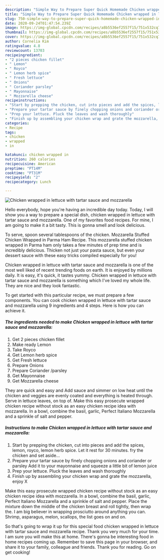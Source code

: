 ```yaml
---
description: "Simple Way to Prepare Super Quick Homemade Chicken wrapped in lettuce with tartar sauce and mozzarella"
title: "Simple Way to Prepare Super Quick Homemade Chicken wrapped in lettuce with tartar sauce and mozzarella"
slug: 750-simple-way-to-prepare-super-quick-homemade-chicken-wrapped-in-lettuce-with-tartar-sauce-and-mozzarella
date: 2020-09-24T01:47:54.239Z
image: https://img-global.cpcdn.com/recipes/a8b5536ef2557f15/751x532cq70/chicken-wrapped-in-lettuce-with-tartar-sauce-and-mozzarella-recipe-main-photo.jpg
thumbnail: https://img-global.cpcdn.com/recipes/a8b5536ef2557f15/751x532cq70/chicken-wrapped-in-lettuce-with-tartar-sauce-and-mozzarella-recipe-main-photo.jpg
cover: https://img-global.cpcdn.com/recipes/a8b5536ef2557f15/751x532cq70/chicken-wrapped-in-lettuce-with-tartar-sauce-and-mozzarella-recipe-main-photo.jpg
author: Cornelia Kim
ratingvalue: 4.8
reviewcount: 13703
recipeingredient:
- "2 pieces chicken fillet"
- " Lemon"
- " Royco"
- " Lemon herb spice"
- " Fresh lettuce"
- " Onions"
- " Coriander parsley"
- " Mayonnaise"
- " Mozzarella cheese"
recipeinstructions:
- "Start by prepping the chicken, cut into pieces and add the spices, lemon, royco, lemon herb spice. Let it rest for 30 minutes. fry the chicken and set aside..."
- "Prepare your tartar sauce by finely chopping onions and coriander or parsley Add it to your mayonnaise and squeeze a little bit of lemon juice"
- "Prep your lettuce. Pluck the leaves and wash thoroughly"
- "Finish up by assembling your chicken wrap and grate the mozzarella, enjoy X"
categories:
- Recipe
tags:
- chicken
- wrapped
- in

katakunci: chicken wrapped in 
nutrition: 260 calories
recipecuisine: American
preptime: "PT14M"
cooktime: "PT31M"
recipeyield: "2"
recipecategory: Lunch

---
```



![Chicken wrapped in lettuce with tartar sauce and mozzarella](https://img-global.cpcdn.com/recipes/a8b5536ef2557f15/751x532cq70/chicken-wrapped-in-lettuce-with-tartar-sauce-and-mozzarella-recipe-main-photo.jpg)

Hello everybody, hope you're having an incredible day today. Today, I will show you a way to prepare a special dish, chicken wrapped in lettuce with tartar sauce and mozzarella. One of my favorites food recipes. For mine, I am going to make it a bit tasty. This is gonna smell and look delicious.

To serve, spoon several tablespoons of the chicken. Mozzarella Stuffed Chicken Wrapped in Parma Ham Recipe. This mozzarella stuffed chicken wrapped in Parma ham only takes a few minutes of prep time and is incredibly delicious. Thicken not just your pasta sauce, but even your dessert sauce with these easy tricks compiled especially for you!

Chicken wrapped in lettuce with tartar sauce and mozzarella is one of the most well liked of recent trending foods on earth. It is enjoyed by millions daily. It is easy, it's quick, it tastes yummy. Chicken wrapped in lettuce with tartar sauce and mozzarella is something which I've loved my whole life. They are nice and they look fantastic.


To get started with this particular recipe, we must prepare a few components. You can cook chicken wrapped in lettuce with tartar sauce and mozzarella using 9 ingredients and 4 steps. Here is how you can achieve it.

<!--inarticleads1-->

##### The ingredients needed to make Chicken wrapped in lettuce with tartar sauce and mozzarella:

1. Get 2 pieces chicken fillet
1. Make ready  Lemon
1. Take  Royco
1. Get  Lemon herb spice
1. Get  Fresh lettuce
1. Prepare  Onions
1. Prepare  Coriander /parsley
1. Get  Mayonnaise
1. Get  Mozzarella cheese


They are quick and easy and Add sauce and simmer on low heat until the chicken and veggies are evenly coated and everything is heated through. Serve in lettuce leaves, on top of. Make this easy prosecute wrapped chicken recipe without stock as an easy chicken recipe idea with mozzarella. In a bowl, combine the basil, garlic, Perfect Italiano Mozzarella and a sprinkle of salt and pepper. 

<!--inarticleads2-->

##### Instructions to make Chicken wrapped in lettuce with tartar sauce and mozzarella:

1. Start by prepping the chicken, cut into pieces and add the spices, lemon, royco, lemon herb spice. Let it rest for 30 minutes. fry the chicken and set aside...
1. Prepare your tartar sauce by finely chopping onions and coriander or parsley Add it to your mayonnaise and squeeze a little bit of lemon juice
1. Prep your lettuce. Pluck the leaves and wash thoroughly
1. Finish up by assembling your chicken wrap and grate the mozzarella, enjoy X


Make this easy prosecute wrapped chicken recipe without stock as an easy chicken recipe idea with mozzarella. In a bowl, combine the basil, garlic, Perfect Italiano Mozzarella and a sprinkle of salt and pepper. Place the mixture down the middle of the chicken breast and roll tightly, then wrap the. I am big believer in wrapping prosciutto around anything you can. Shrimp, asparagus, melon, scallops, the list goes on and on. 

So that's going to wrap it up for this special food chicken wrapped in lettuce with tartar sauce and mozzarella recipe. Thank you very much for your time. I am sure you will make this at home. There's gonna be interesting food in home recipes coming up. Remember to save this page in your browser, and share it to your family, colleague and friends. Thank you for reading. Go on get cooking!

